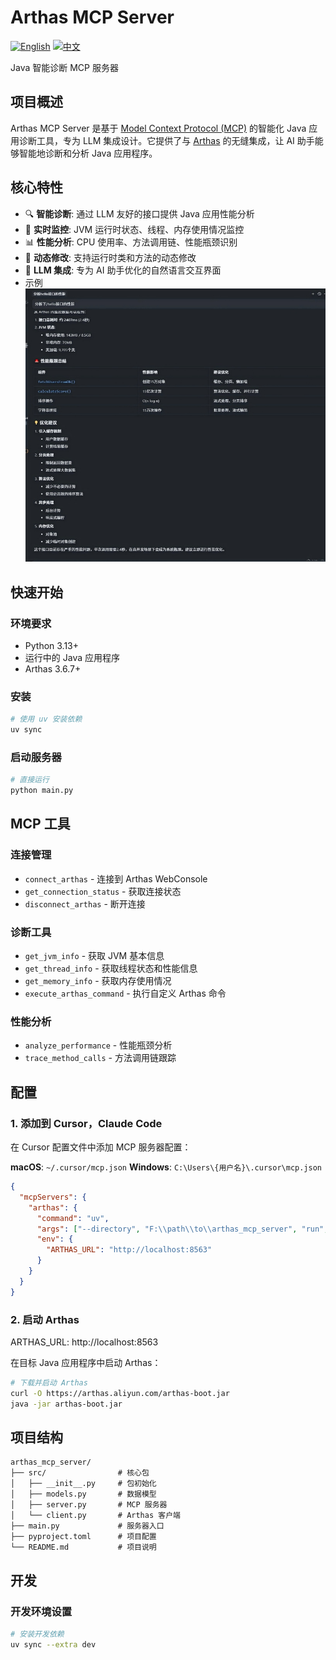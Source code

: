 # Arthas MCP Server

[![English](https://img.shields.io/badge/lang-English-red.svg)](README.md) [![中文](https://img.shields.io/badge/lang-中文-blue.svg)](README.zh-CN.md)

Java 智能诊断 MCP 服务器

## 项目概述

Arthas MCP Server 是基于 [Model Context Protocol (MCP)](https://modelcontextprotocol.io) 的智能化 Java 应用诊断工具，专为 LLM 集成设计。它提供了与 [Arthas](https://arthas.aliyun.com/) 的无缝集成，让 AI 助手能够智能地诊断和分析 Java 应用程序。

## 核心特性

- 🔍 **智能诊断**: 通过 LLM 友好的接口提供 Java 应用性能分析
- 🚀 **实时监控**: JVM 运行时状态、线程、内存使用情况监控
- 📊 **性能分析**: CPU 使用率、方法调用链、性能瓶颈识别
- 🔧 **动态修改**: 支持运行时类和方法的动态修改
- 🤖 **LLM 集成**: 专为 AI 助手优化的自然语言交互界面
- 示例
![示例图片](./usecase/case1.jpg)

## 快速开始

### 环境要求

- Python 3.13+
- 运行中的 Java 应用程序
- Arthas 3.6.7+

### 安装

```bash
# 使用 uv 安装依赖
uv sync

```

### 启动服务器

```bash
# 直接运行
python main.py

```

## MCP 工具

### 连接管理
- `connect_arthas` - 连接到 Arthas WebConsole
- `get_connection_status` - 获取连接状态
- `disconnect_arthas` - 断开连接

### 诊断工具
- `get_jvm_info` - 获取 JVM 基本信息
- `get_thread_info` - 获取线程状态和性能信息
- `get_memory_info` - 获取内存使用情况
- `execute_arthas_command` - 执行自定义 Arthas 命令

### 性能分析
- `analyze_performance` - 性能瓶颈分析
- `trace_method_calls` - 方法调用链跟踪

## 配置

### 1. 添加到 Cursor，Claude Code

在 Cursor 配置文件中添加 MCP 服务器配置：

**macOS**: `~/.cursor/mcp.json`
**Windows**: `C:\Users\{用户名}\.cursor\mcp.json`

```json
{
  "mcpServers": {
    "arthas": {
      "command": "uv",
      "args": ["--directory", "F:\\path\\to\\arthas_mcp_server", "run", "python", "main.py"],
      "env": {
        "ARTHAS_URL": "http://localhost:8563"
      }
    }
  }
}
```


### 2.  启动 Arthas

ARTHAS_URL: http://localhost:8563

在目标 Java 应用程序中启动 Arthas：

```bash
# 下载并启动 Arthas
curl -O https://arthas.aliyun.com/arthas-boot.jar
java -jar arthas-boot.jar
```

## 项目结构

```
arthas_mcp_server/
├── src/                # 核心包
│   ├── __init__.py     # 包初始化
│   ├── models.py       # 数据模型
│   ├── server.py       # MCP 服务器
│   └── client.py       # Arthas 客户端
├── main.py             # 服务器入口
├── pyproject.toml      # 项目配置
└── README.md           # 项目说明
```

## 开发

### 开发环境设置

```bash
# 安装开发依赖
uv sync --extra dev

```


